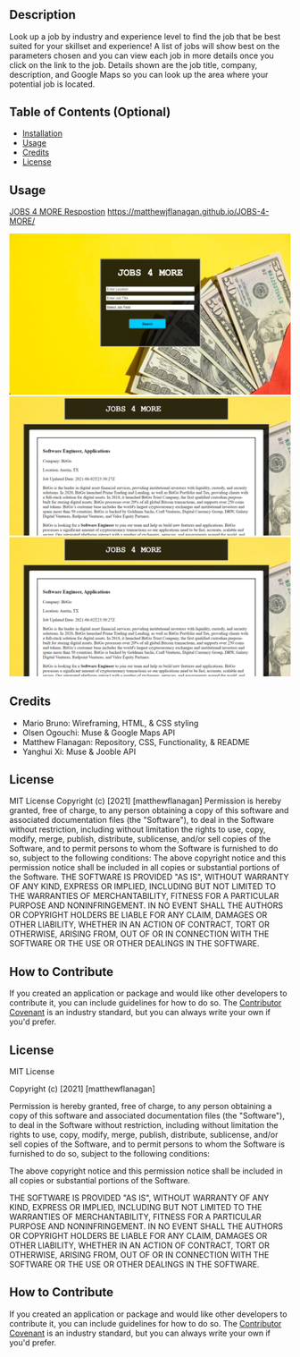 # <JOBS-4-MORE>
## Description
Look up a job by industry and experience level to find the job that be best suited for your skillset and experience! A list of jobs will show best on the parameters chosen and you can view each job in more details once you click on the link to the job. Details shown are the job title, company, description, and Google Maps so you can look up the area where your potential job is located. 

## Table of Contents (Optional)
- [Installation](#installation)
- [Usage](#usage)
- [Credits](#credits)
- [License](#license)

## Usage
[JOBS 4 MORE Respostion](https://github.com/matthewjflanagan/JOBS-4-MORE)
https://matthewjflanagan.github.io/JOBS-4-MORE/

![Opening Page without Dropdown](assets/openingpagewithoutdropdown.png)
![Results Page](assets/resultspage.PNG)
![Job Description Page](assets/resultspage.PNG)

## Credits
* Mario Bruno: Wireframing, HTML, & CSS styling 
* Olsen Ogouchi: Muse & Google Maps API 
* Matthew Flanagan: Repository, CSS, Functionality, & README
* Yanghui Xi: Muse & Jooble API

## License
MIT License
Copyright (c) [2021] [matthewflanagan]
Permission is hereby granted, free of charge, to any person obtaining a copy
of this software and associated documentation files (the "Software"), to deal
in the Software without restriction, including without limitation the rights
to use, copy, modify, merge, publish, distribute, sublicense, and/or sell
copies of the Software, and to permit persons to whom the Software is
furnished to do so, subject to the following conditions:
The above copyright notice and this permission notice shall be included in all
copies or substantial portions of the Software.
THE SOFTWARE IS PROVIDED "AS IS", WITHOUT WARRANTY OF ANY KIND, EXPRESS OR
IMPLIED, INCLUDING BUT NOT LIMITED TO THE WARRANTIES OF MERCHANTABILITY,
FITNESS FOR A PARTICULAR PURPOSE AND NONINFRINGEMENT. IN NO EVENT SHALL THE
AUTHORS OR COPYRIGHT HOLDERS BE LIABLE FOR ANY CLAIM, DAMAGES OR OTHER
LIABILITY, WHETHER IN AN ACTION OF CONTRACT, TORT OR OTHERWISE, ARISING FROM,
OUT OF OR IN CONNECTION WITH THE SOFTWARE OR THE USE OR OTHER DEALINGS IN THE
SOFTWARE.

## How to Contribute
If you created an application or package and would like other developers to contribute it, you can include guidelines for how to do so. The [Contributor Covenant](https://www.contributor-covenant.org/) is an industry standard, but you can always write your own if you'd prefer.

## License
MIT License

Copyright (c) [2021] [matthewflanagan]

Permission is hereby granted, free of charge, to any person obtaining a copy
of this software and associated documentation files (the "Software"), to deal
in the Software without restriction, including without limitation the rights
to use, copy, modify, merge, publish, distribute, sublicense, and/or sell
copies of the Software, and to permit persons to whom the Software is
furnished to do so, subject to the following conditions:

The above copyright notice and this permission notice shall be included in all
copies or substantial portions of the Software.

THE SOFTWARE IS PROVIDED "AS IS", WITHOUT WARRANTY OF ANY KIND, EXPRESS OR
IMPLIED, INCLUDING BUT NOT LIMITED TO THE WARRANTIES OF MERCHANTABILITY,
FITNESS FOR A PARTICULAR PURPOSE AND NONINFRINGEMENT. IN NO EVENT SHALL THE
AUTHORS OR COPYRIGHT HOLDERS BE LIABLE FOR ANY CLAIM, DAMAGES OR OTHER
LIABILITY, WHETHER IN AN ACTION OF CONTRACT, TORT OR OTHERWISE, ARISING FROM,
OUT OF OR IN CONNECTION WITH THE SOFTWARE OR THE USE OR OTHER DEALINGS IN THE
SOFTWARE.

## How to Contribute
If you created an application or package and would like other developers to contribute it, you can include guidelines for how to do so. The [Contributor Covenant](https://www.contributor-covenant.org/) is an industry standard, but you can always write your own if you'd prefer.